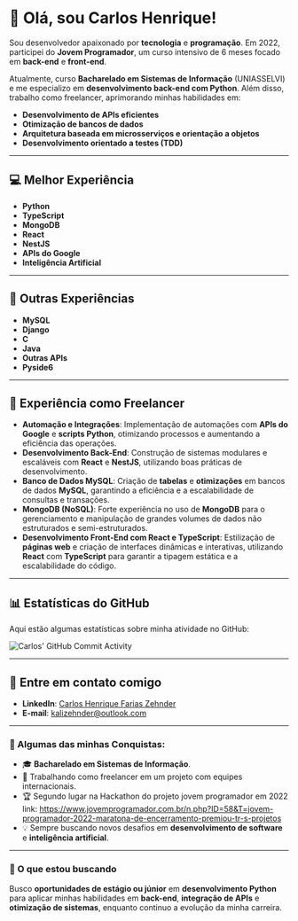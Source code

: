 # 👋 Olá, sou Carlos Henrique!

Sou desenvolvedor apaixonado por **tecnologia** e **programação**. Em 2022, participei do **Jovem Programador**, um curso intensivo de 6 meses focado em **back-end** e **front-end**.

Atualmente, curso **Bacharelado em Sistemas de Informação** (UNIASSELVI) e me especializo em **desenvolvimento back-end com Python**. Além disso, trabalho como freelancer, aprimorando minhas habilidades em:

- **Desenvolvimento de APIs eficientes**
- **Otimização de bancos de dados**
- **Arquitetura baseada em microsserviços e orientação a objetos**
- **Desenvolvimento orientado a testes (TDD)**

---

## 💻 Melhor Experiência

- **Python**  
- **TypeScript**
- **MongoDB**
- **React**
- **NestJS**
- **APIs do Google**
- **Inteligência Artificial**

---

## 🔧 Outras Experiências

- **MySQL**
- **Django**
- **C**
- **Java**
- **Outras APIs**
- **Pyside6**

---

## 💼 Experiência como Freelancer

- **Automação e Integrações**: Implementação de automações com **APIs do Google** e **scripts Python**, otimizando processos e aumentando a eficiência das operações.
- **Desenvolvimento Back-End**: Construção de sistemas modulares e escaláveis com **React** e **NestJS**, utilizando boas práticas de desenvolvimento.
- **Banco de Dados MySQL**: Criação de **tabelas** e **otimizações** em bancos de dados **MySQL**, garantindo a eficiência e a escalabilidade de consultas e transações.
- **MongoDB (NoSQL)**: Forte experiência no uso de **MongoDB** para o gerenciamento e manipulação de grandes volumes de dados não estruturados e semi-estruturados.
- **Desenvolvimento Front-End com React e TypeScript**: Estilização de **páginas web** e criação de interfaces dinâmicas e interativas, utilizando **React** com **TypeScript** para garantir a tipagem estática e a escalabilidade do código.


---

## 📊 Estatísticas do GitHub

Aqui estão algumas estatísticas sobre minha atividade no GitHub:

![Carlos' GitHub Commit Activity](https://github-readme-stats.vercel.app/api?username=carloshenrique&show_icons=true&hide_title=true&count_private=true&hide_border=true&theme=tokyonight)

---

## 💬 Entre em contato comigo

- **LinkedIn**: [Carlos Henrique Farias Zehnder](https://www.linkedin.com/in/carloshfz/)
- **E-mail**: [kalizehnder@outlook.com](mailto:kalizehnder@outlook.com)

---

### 🚀 Algumas das minhas Conquistas:
- 🎓 **Bacharelado em Sistemas de Informação**.
- 💼 Trabalhando como freelancer em um projeto com equipes internacionais.
- 🏆 Segundo lugar na Hackathon do projeto jovem programador em 2022 link: https://www.jovemprogramador.com.br/n.php?ID=58&T=jovem-programador-2022-maratona-de-encerramento-premiou-tr-s-projetos
- 💡 Sempre buscando novos desafios em **desenvolvimento de software** e **inteligência artificial**.

---

### 🎯 O que estou buscando

Busco **oportunidades de estágio ou júnior** em **desenvolvimento Python** para aplicar minhas habilidades em **back-end**, **integração de APIs** e **otimização de sistemas**, enquanto continuo a evolução da minha carreira.

